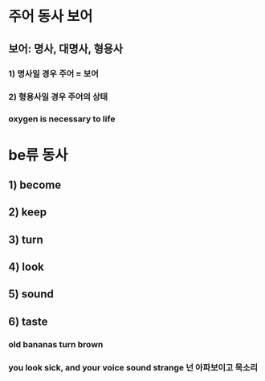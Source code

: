 # 주어 동사 보어
## 보어: 명사, 대명사, 형용사
### 1) 명사일 경우 주어 = 보어
### 2) 형용사일 경우 주어의 상태

### oxygen is necessary to life 

# be류 동사

## 1) become
## 2) keep
## 3) turn
## 4) look
## 5) sound 
## 6) taste

### old bananas turn brown

### you look sick, and your voice sound strange 넌 아파보이고 목소리 


